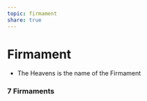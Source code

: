 ```yaml
---
topic: firmament
share: true
---
```



# Firmament


- The Heavens is the name of the Firmament 


### 7 Firmaments